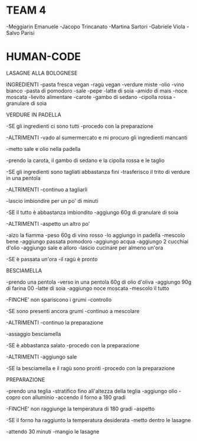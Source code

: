 # TEAM 4

-Meggiarin Emanuele
-Jacopo Trincanato
-Martina Sartori
-Gabriele Viola
-Salvo Parisi

# HUMAN-CODE

LASAGNE ALLA BOLOGNESE

INGREDIENTI
-pasta fresca vegan
-ragù vegan
-verdure miste
-olio
-vino bianco
-pasta di pomodoro
-sale
-pepe
-latte di soia
-amido di mais
-noce moscata
-lievito alimentare
-carote
-gambo di sedano
-cipolla rossa
-granulare di soia

VERDURE IN PADELLA

-SE gli ingredienti ci sono tutti
    -procedo con la preparazione

-ALTRIMENTI
    -vado al sumermercato e mi procuro gli ingredienti mancanti

-metto sale e olio nella padella

-prendo la carota, il gambo di sedano e la cipolla rossa e le taglio

-SE gli ingredienti sono tagliati abbastanza fini
    -trasferisco il trito di verdure in una pentola

-ALTRIMENTI
    -continuo a tagliarli

-lascio imbiondire per un po' di minuti

-SE il tutto è abbastanza imbiondito
    -aggiungo 60g di granulare di soia

-ALTRIMENTI
    -aspetto un altro po'

-alzo la fiamma
-peso 60g di vino rosso
-lo aggiungo in padella
-mescolo bene
-aggiungo passata pomodoro
-aggiungo acqua
-aggiungo 2 cucchiai d'olio
-aggiungo sale e alloro
-lascio cucinare per almeno un'ora

-SE è passata un'ora
    -il ragù è pronto

BESCIAMELLA

-prendo una pentola
-verso in una pentola 60g di olio d'oliva
-aggiungo 90g di farina 00
-latte di soia
-aggiungo noce moscata
-mescolo il tutto

-FINCHE' non spariscono i grumi
-controllo

-SE sono presenti ancora grumi
    -continuo a mescolare

-ALTRIMENTI
    -continuo la preparazione

-assaggio besciamella

-SE è abbastanza salato
    -procedo con la preparazione

-ALTRIMENTI
    -aggiungo sale


-SE la besciamella e il ragù sono pronti
    -procedo con la preparazione

PREPARAZIONE

-prendo una teglia
-stratifico fino all'altezza della teglia
-aggiungo olio
-copro con alluminio
-accendo il forno a 180 gradi

-FINCHE' non raggiunge la temperatura di 180 gradi
    -aspetto

-SE il forno ha raggiunto la temperatura desiderata
    -metto dentro le lasagne

-attendo 30 minuti
-mangio le lasagne